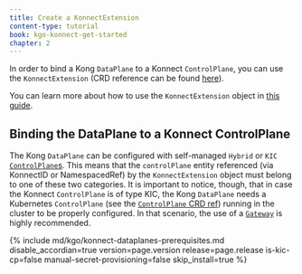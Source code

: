 ```yaml
---
title: Create a KonnectExtension
content-type: tutorial
book: kgo-konnect-get-started
chapter: 2
---
```


In order to bind a Kong `DataPlane` to a Konnect `ControlPlane`, you can use the `KonnectExtension` (CRD reference can be found [here][kext_crd]).

You can learn more about how to use the `KonnectExtension` object in [this guide][konnectextension_overview].

[kext_crd]: /gateway-operator/{{page.release}}/reference/custom-resources/#konnectextension-1
[konnectextension_overview]: /gateway-operator/{{page.release}}/guides/konnect-dataplanes/overview

## Binding the DataPlane to a Konnect ControlPlane

The Kong `DataPlane` can be configured with self-managed `Hybrid` or `KIC` [`ControlPlane`s](/konnect/gateway-manager/#control-planes). This means that the `controlPlane` entity referenced (via KonnectID or NamespacedRef) by the `KonnectExtension` object must belong to one of these two categories. It is important to notice, though, that in case the Konnect `ControlPlane` is of type KIC, the Kong `DataPlane` needs a Kubernetes `ControlPlane` (see the [`ControlPlane` CRD ref][controlplane_crd]) running in the cluster to be properly configured. In that scenario, the use of a [`Gateway`](/gateway-operator/{{page.release}}/guides/konnect-dataplanes/gateway) is highly recommended.

[controlplane_crd]: /gateway-operator/{{page.release}}/reference/custom-resources/#controlplane

{% include md/kgo/konnect-dataplanes-prerequisites.md disable_accordian=true version=page.version release=page.release is-kic-cp=false manual-secret-provisioning=false skip_install=true %}
